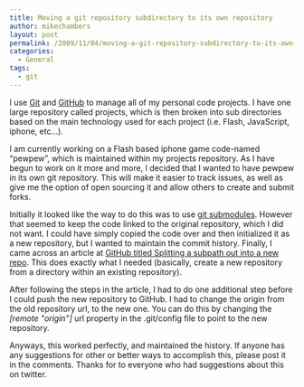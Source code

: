 ```yaml
---
title: Moving a git repository subdirectory to its own repository
author: mikechambers
layout: post
permalink: /2009/11/04/moving-a-git-repository-subdirectory-to-its-own-repository/
categories:
  - General
tags:
  - git
---
```



I use [Git][1] and [GitHub][2] to manage all of my personal code projects. I have one large repository called projects, which is then broken into sub directories based on the main technology used for each project (i.e. Flash, JavaScript, iphone, etc&#8230;).

I am currently working on a Flash based iphone game code-named &#8220;pewpew&#8221;, which is maintained within my projects repository. As I have begun to work on it more and more, I decided that I wanted to have pewpew in its own git repository. This will make it easier to track issues, as well as give me the option of open sourcing it and allow others to create and submit forks.  
<!--more-->

  
Initially it looked like the way to do this was to use [git submodules][3]. However that seemed to keep the code linked to the original repository, which I did not want. I could have simply copied the code over and then initialized it as a new repository, but I wanted to maintain the commit history. Finally, I came across an article at [GitHub titled Splitting a subpath out into a new repo][4]. This does exactly what I needed (basically, create a new repository from a directory within an existing repository).

After following the steps in the article, I had to do one additional step before I could push the new repository to GitHub. I had to change the origin from the old repository url, to the new one. You can do this by changing the *[remote "origin"]* url property in the .git/config file to point to the new repository.

Anyways, this worked perfectly, and maintained the history. If anyone has any suggestions for other or better ways to accomplish this, please post it in the comments. Thanks for to everyone who had suggestions about this on twitter.

 [1]: http://git-scm.com/
 [2]: http://www.github.com
 [3]: http://www.kernel.org/pub/software/scm/git/docs/git-submodule.html
 [4]: http://help.github.com/splitting-a-subpath-to-a-new-repo/